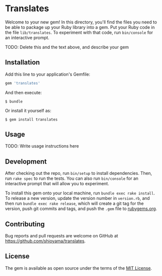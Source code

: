 # Translates

Welcome to your new gem! In this directory, you'll find the files you need to be able to package up your Ruby library into a gem. Put your Ruby code in the file `lib/translates`. To experiment with that code, run `bin/console` for an interactive prompt.

TODO: Delete this and the text above, and describe your gem

## Installation

Add this line to your application's Gemfile:

```ruby
gem 'translates'
```

And then execute:

    $ bundle

Or install it yourself as:

    $ gem install translates

## Usage

TODO: Write usage instructions here

## Development

After checking out the repo, run `bin/setup` to install dependencies. Then, run `rake spec` to run the tests. You can also run `bin/console` for an interactive prompt that will allow you to experiment.

To install this gem onto your local machine, run `bundle exec rake install`. To release a new version, update the version number in `version.rb`, and then run `bundle exec rake release`, which will create a git tag for the version, push git commits and tags, and push the `.gem` file to [rubygems.org](https://rubygems.org).

## Contributing

Bug reports and pull requests are welcome on GitHub at https://github.com/shioyama/translates.

## License

The gem is available as open source under the terms of the [MIT License](https://opensource.org/licenses/MIT).

